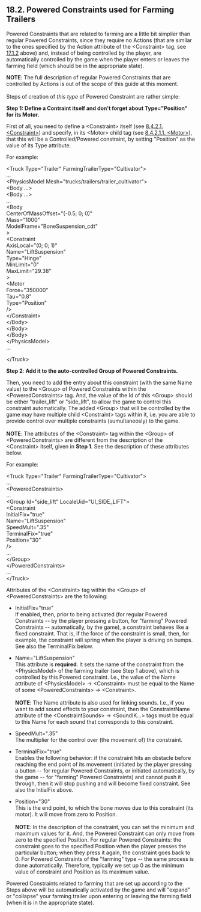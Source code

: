 ## 18.2. Powered Constraints used for Farming Trailers 

Powered Constraints that are related to farming are a little bit simplier than regular Powered Constraints, since they require no Actions (that are similar to the ones specified by the Action attribute of the \<Constraint\> tag, see [17.1.2](#controls-for-controlled-constraints-of-an-addon) above) and, instead of being controlled by the player, are automatically controlled by the game when the player enters or leaves the farming field (which should be in the appropriate state).

**NOTE**: The full description of regular Powered Constraints that are controlled by Actions is out of the scope of this guide at this moment.\
\
Steps of creation of *this type* of Powered Constraint are rather simple:

**Step 1: Define a Contraint itself and don't forget about Type=\"Position\" for its Motor.**

First of all, you need to define a \<Constraint\> itself (see [8.4.2.1. \<Constraint\>](#constraint)) and specify, in its \<Motor\> child tag (see [8.4.2.1.1. \<Motor\>](#motor)), that this will be a Controlled/Powered constraint, by setting \"Position\" as the value of its Type attribute.

For example:

\<Truck Type=\"Trailer\" FarmingTrailerType=\"Cultivator\"\>\
\...\
\<PhysicsModel Mesh=\"trucks/trailers/trailer_cultivator\"\>\
\<Body \...\>\
\<Body \...\>\
\...\
\<Body\
CenterOfMassOffset=\"(-0.5; 0; 0)\"\
Mass=\"1000\"\
ModelFrame=\"BoneSuspension_cdt\"\
\>\
\<Constraint\
AxisLocal=\"(0; 0; 1)\"\
Name=\"LiftSuspension\"\
Type=\"Hinge\"\
MinLimit=\"0\"\
MaxLimit=\"29.38\"\
\>\
\<Motor\
Force=\"350000\"\
Tau=\"0.8\"\
Type=\"Position\"\
/\>\
\</Constraint\>\
\</Body\>\
\</Body\>\
\</Body\>\
\</PhysicsModel\>\
\...

\</Truck\>

**Step 2**: **Add it to the auto-controlled Group of Powered Constraints.**

Then, you need to add the entry about this constraint (with the same Name value) to the \<Group\> of Powered Constraints within the \<PoweredConstraints\> tag. And, the value of the Id of this \<Group\> should be either \"trailer_lift\" or \"side_lift\", to allow the game to control this constraint automatically. The added \<Group\> that will be controlled by the game may have multiple child \<Constraint\> tags within it, i.e. you are able to provide control over multiple constraints (sumultaneosly) to the game.\
\
**NOTE**: The attributes of the \<Constraint\> tag within the \<Group\> of \<PoweredConstraints\> are different from the description of the \<Constraint\> itself, given in **Step 1**. See the description of these attributes below.

For example:

\<Truck Type=\"Trailer\" FarmingTrailerType=\"Cultivator\"\>\
\...\
\<PoweredConstraints\>\
\...\
\<Group Id=\"side_lift\" LocaleUid=\"UI_SIDE_LIFT\"\>\
\<Constraint\
InitialFix=\"true\"\
Name=\"LiftSuspension\"\
SpeedMult=\".35\"\
TerminalFix=\"true\"\
Position=\"30\"\
/\>\
\...\
\</Group\>\
\</PoweredConstraints\>\
\...\
\</Truck\>

Attributes of the \<Constraint\> tag within the \<Group\> of \<PoweredConstraints\> are the following:

-   InitialFix=\"true\"\
    If enabled, then, prior to being activated (for regular Powered Constraints -- by the player pressing a button, for "farming" Powered Constraints -- automatically, by the game), a constraint behaves like a fixed constraint. That is, if the force of the constraint is small, then, for example, the constraint will spring when the player is driving on bumps. See also the TerminalFix below.

-   Name=\"LiftSuspension\"\
    This attribute is **required**. It sets the name of the constraint from the \<PhysicsModel\> of the farming trailer (see Step 1 above), which is controlled by this Powered constraint. I.e., the value of the Name attribute of \<PhysicsModel\> → \<Constraint\> must be equal to the Name of some \<PoweredConstraints\> → \<Constraint\>.\
    \
    **NOTE**: The Name attribute is also used for linking sounds. I.e., if you want to add sound effects to your constraint, then the ConstraintName attribute of the \<ConstraintSounds\> → \<SoundIK...\> tags must be equal to this Name for each sound that corresponds to this constraint.

-   SpeedMult=\".35\"\
    The multiplier for the control over (the movement of) the constraint.

-   TerminalFix=\"true\"\
    Enables the following behavior: if the constraint hits an obstacle before reaching the end point of its movement (initiated by the player pressing a button -- for regular Powered Constraints, or initiated automatically, by the game -- for "farming" Powered Constraints) and cannot push it through, then it will stop pushing and will become fixed constraint. See also the IntialFix above.

-   Position=\"30\"\
    This is the end point, to which the bone moves due to this constraint (its motor). It will move from zero to Position.\
    \
    **NOTE**: In the description of the constraint, you can set the minimum and maximum values ​​for it. And, the Powered Constraint can only move from zero to the specified Position. For regular Powered Constraints: the constraint goes to the specified Position when the player presses the particular button; when they press it again, the constraint goes back to 0. For Powered Constraints of the "farming" type -- the same process is done automatically. Therefore, typically we set up 0 as the minimum value of constraint and Position as its maximum value.

Powered Constraints related to farming that are set up according to the Steps above will be automatically activated by the game and will "expand" or "collapse" your farming trailer upon entering or leaving the farming field (when it is in the appropriate state).

